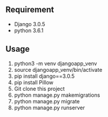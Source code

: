 <h2>Requirement</h2>
<ul>
<li>Django 3.0.5</li>
<li>python 3.6.1</li>
</ul>

<h2>Usage</h2>
<ol>
<li>python3 -m venv djangoapp_venv</li>
<li>source djangoapp_venv/bin/activate</li>
<li>pip install django==3.0.5</li>
<li>pip install Pillow</li>
<li>Git clone this project</li>
<li>python manage.py makemigrations</li>
<li>python manage.py migrate</li>
<li>python manage.py runserver</li>
</ol>
